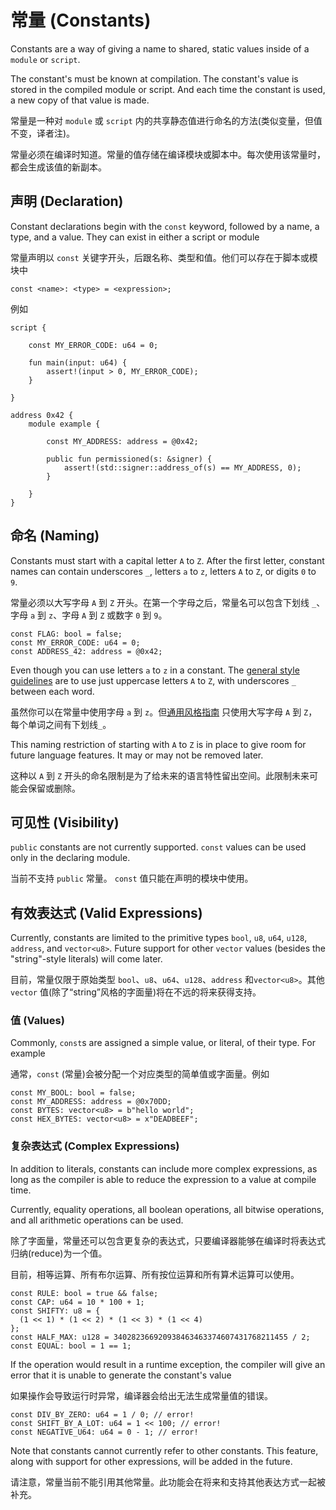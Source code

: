 # 常量 (Constants)

Constants are a way of giving a name to shared, static values inside of a `module` or `script`.

The constant's must be known at compilation. The constant's value is stored in the compiled module
or script. And each time the constant is used, a new copy of that value is made.

常量是一种对 `module` 或 `script` 内的共享静态值进行命名的方法(类似变量，但值不变，译者注)。

常量必须在编译时知道。常量的值存储在编译模块或脚本中。每次使用该常量时，都会生成该值的新副本。

## 声明 (Declaration)

Constant declarations begin with the `const` keyword, followed by a name, a type, and a value. They
can exist in either a script or module

常量声明以 `const` 关键字开头，后跟名称、类型和值。他们可以存在于脚本或模块中

```text
const <name>: <type> = <expression>;
```

例如

```move=
script {

    const MY_ERROR_CODE: u64 = 0;

    fun main(input: u64) {
        assert!(input > 0, MY_ERROR_CODE);
    }

}

address 0x42 {
    module example {

        const MY_ADDRESS: address = @0x42;

        public fun permissioned(s: &signer) {
            assert!(std::signer::address_of(s) == MY_ADDRESS, 0);
        }

    }
}
```

## 命名 (Naming)

Constants must start with a capital letter `A` to `Z`. After the first letter, constant names can
contain underscores `_`, letters `a` to `z`, letters `A` to `Z`, or digits `0` to `9`.

常量必须以大写字母 `A` 到 `Z` 开头。在第一个字母之后，常量名可以包含下划线 `_`、字母 `a` 到 `z`、字母 `A` 到 `Z` 或数字 `0` 到 `9`。

```move
const FLAG: bool = false;
const MY_ERROR_CODE: u64 = 0;
const ADDRESS_42: address = @0x42;
```

Even though you can use letters `a` to `z` in a constant. The
[general style guidelines](./coding-conventions.md) are to use just uppercase letters `A` to `Z`,
with underscores `_` between each word.

虽然你可以在常量中使用字母 `a` 到 `z`。但[通用风格指南](./coding-conventions.md) 只使用大写字母 `A` 到 `Z`，每个单词之间有下划线`_`。

This naming restriction of starting with `A` to `Z` is in place to give room for future language features. It may or may not be removed later.

这种以 `A` 到 `Z` 开头的命名限制是为了给未来的语言特性留出空间。此限制未来可能会保留或删除。

## 可见性 (Visibility)

`public` constants are not currently supported. `const` values can be used only in the declaring
module.

当前不支持 `public` 常量。 `const` 值只能在声明的模块中使用。

## 有效表达式 (Valid Expressions)

Currently, constants are limited to the primitive types `bool`, `u8`, `u64`, `u128`, `address`, and
`vector<u8>`. Future support for other `vector` values (besides the "string"-style literals) will come later.

目前，常量仅限于原始类型 `bool`、`u8`、`u64`、`u128`、`address` 和`vector<u8>`。其他 `vector` 值(除了“string”风格的字面量)将在不远的将来获得支持。

### 值 (Values)

Commonly, `const`s are assigned a simple value, or literal, of their type. For example

通常，`const` (常量)会被分配一个对应类型的简单值或字面量。例如

```move
const MY_BOOL: bool = false;
const MY_ADDRESS: address = @0x70DD;
const BYTES: vector<u8> = b"hello world";
const HEX_BYTES: vector<u8> = x"DEADBEEF";
```

### 复杂表达式 (Complex Expressions)


In addition to literals, constants can include more complex expressions, as long as the compiler is
able to reduce the expression to a value at compile time.

Currently, equality operations, all boolean operations, all bitwise operations, and all arithmetic
operations can be used.

除了字面量，常量还可以包含更复杂的表达式，只要编译器能够在编译时将表达式归纳(reduce)为一个值。

目前，相等运算、所有布尔运算、所有按位运算和所有算术运算可以使用。

```move
const RULE: bool = true && false;
const CAP: u64 = 10 * 100 + 1;
const SHIFTY: u8 = {
  (1 << 1) * (1 << 2) * (1 << 3) * (1 << 4)
};
const HALF_MAX: u128 = 340282366920938463463374607431768211455 / 2;
const EQUAL: bool = 1 == 1;
```

If the operation would result in a runtime exception, the compiler will give an error that it is
unable to generate the constant's value

如果操作会导致运行时异常，编译器会给出无法生成常量值的错误。

```move
const DIV_BY_ZERO: u64 = 1 / 0; // error!
const SHIFT_BY_A_LOT: u64 = 1 << 100; // error!
const NEGATIVE_U64: u64 = 0 - 1; // error!
```

Note that constants cannot currently refer to other constants. This feature, along with support for
other expressions, will be added in the future.

请注意，常量当前不能引用其他常量。此功能会在将来和支持其他表达方式一起被补充。
